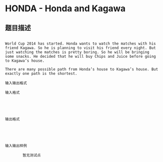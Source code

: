 # HONDA - Honda and Kagawa

## 题目描述

 ```

World Cup 2014 has started. Honda wants to watch the matches with his friend Kagawa. So he is planning to visit his friend every night. But just watching the matches is pretty boring. So he will be bringing some snacks. He decided that he will buy Chips and Juice before going to Kagawa’s house.

There are many possible path from Honda’s house to Kagawa’s house. But exactly one path is the shortest.     

```

    输入输出格式

    输入格式

    

    

    输出格式

    

    

    输入输出样例

            暂无测试点

    

    

    

<!--  -->


